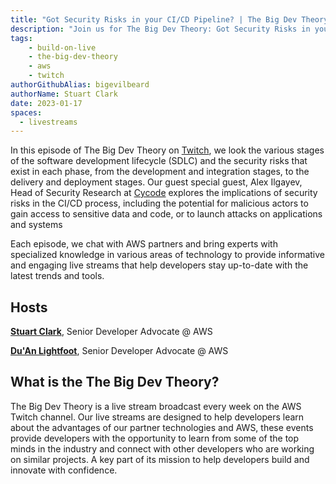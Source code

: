 ```yaml
---
title: "Got Security Risks in your CI/CD Pipeline? | The Big Dev Theory | S1 | Ep.2 Show Notes"
description: "Join us for The Big Dev Theory: Got Security Risks in your CI/CD Pipeline? With Cycode"
tags:
    - build-on-live
    - the-big-dev-theory
    - aws
    - twitch
authorGithubAlias: bigevilbeard
authorName: Stuart Clark
date: 2023-01-17
spaces:
  - livestreams
---
```


In this episode of The Big Dev Theory on [Twitch](https://www.twitch.tv/videos/1778034229), we look the various stages of the software development lifecycle (SDLC) and the security risks that exist in each phase, from the development and integration stages, to the delivery and deployment stages. Our guest special guest, Alex Ilgayev, Head of Security Research at [Cycode](https://cycode.com/) explores the implications of security risks in the CI/CD process, including the potential for malicious actors to gain access to sensitive data and code, or to launch attacks on applications and systems

Each episode, we chat with AWS partners and bring experts with specialized knowledge in various areas of technology to provide informative and engaging live streams that help developers stay up-to-date with the latest trends and tools.

## Hosts

[**Stuart Clark**](https://twitter.com/bigevilbeard), Senior Developer Advocate @ AWS

[**Du'An Lightfoot**](https://twitter.com/labeveryday), Senior Developer Advocate @ AWS

## What is the The Big Dev Theory?

 The Big Dev Theory is a live stream broadcast every week on the AWS Twitch channel. Our live streams are designed to help developers learn about the advantages of our partner technologies and AWS, these events provide developers with the opportunity to learn from some of the top minds in the industry and connect with other developers who are working on similar projects. A key part of its mission to help developers build and innovate with confidence.